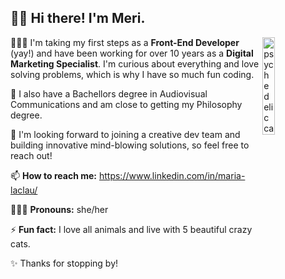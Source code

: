 ## 👋🏽 Hi there! I'm Meri.

<img src="https://media.giphy.com/media/K08z0ek0YyTmw/giphy.gif" alt="psychedelic cat" align="right" width="20%"/>

👩🏻‍💻  I'm taking my first steps as a **Front-End Developer** (yay!) and have been working for over 10 years as a **Digital Marketing Specialist**. I'm curious about everything and love solving problems, which is why I have so much fun coding. 

📜  I also have a Bachellors degree in Audiovisual Communications and am close to getting my Philosophy degree.

🚀  I'm looking forward to joining a creative dev team and building innovative mind-blowing solutions, so feel free to reach out!

📫  **How to reach me:** https://www.linkedin.com/in/maria-laclau/  

🙋🏻‍♀️   **Pronouns:** she/her  

⚡  **Fun fact:** I love all animals and live with 5 beautiful crazy cats.

✨  Thanks for stopping by!

<!--
**merilaclau/merilaclau** is a ✨ _special_ ✨ repository because its `README.md` (this file) appears on your GitHub profile.

Here are some ideas to get you started:

- 🔭 I’m currently working on ...
- 🌱 I’m currently learning ...
- 👯 I’m looking to collaborate on ...
- 🤔 I’m looking for help with ...
- 💬 Ask me about ...
- 📫 How to reach me: ...
- 😄 Pronouns: ...
- ⚡ Fun fact: ...

-->
